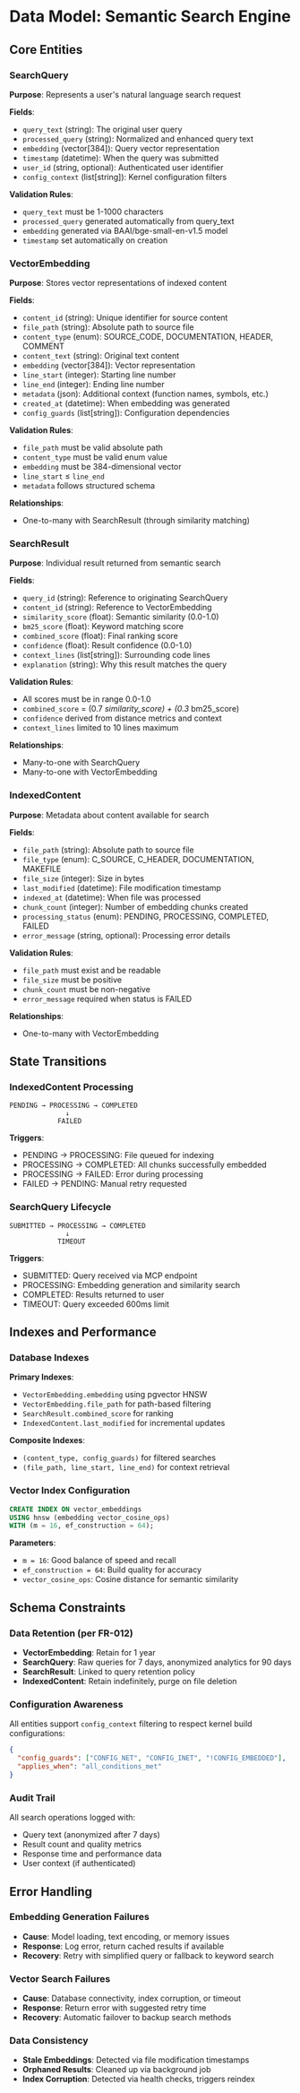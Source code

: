 # Data Model: Semantic Search Engine

## Core Entities

### SearchQuery

**Purpose**: Represents a user's natural language search request

**Fields**:

- `query_text` (string): The original user query
- `processed_query` (string): Normalized and enhanced query text
- `embedding` (vector[384]): Query vector representation
- `timestamp` (datetime): When the query was submitted
- `user_id` (string, optional): Authenticated user identifier
- `config_context` (list[string]): Kernel configuration filters

**Validation Rules**:

- `query_text` must be 1-1000 characters
- `processed_query` generated automatically from query_text
- `embedding` generated via BAAI/bge-small-en-v1.5 model
- `timestamp` set automatically on creation

### VectorEmbedding

**Purpose**: Stores vector representations of indexed content

**Fields**:

- `content_id` (string): Unique identifier for source content
- `file_path` (string): Absolute path to source file
- `content_type` (enum): SOURCE_CODE, DOCUMENTATION, HEADER, COMMENT
- `content_text` (string): Original text content
- `embedding` (vector[384]): Vector representation
- `line_start` (integer): Starting line number
- `line_end` (integer): Ending line number
- `metadata` (json): Additional context (function names, symbols, etc.)
- `created_at` (datetime): When embedding was generated
- `config_guards` (list[string]): Configuration dependencies

**Validation Rules**:

- `file_path` must be valid absolute path
- `content_type` must be valid enum value
- `embedding` must be 384-dimensional vector
- `line_start` ≤ `line_end`
- `metadata` follows structured schema

**Relationships**:

- One-to-many with SearchResult (through similarity matching)

### SearchResult

**Purpose**: Individual result returned from semantic search

**Fields**:

- `query_id` (string): Reference to originating SearchQuery
- `content_id` (string): Reference to VectorEmbedding
- `similarity_score` (float): Semantic similarity (0.0-1.0)
- `bm25_score` (float): Keyword matching score
- `combined_score` (float): Final ranking score
- `confidence` (float): Result confidence (0.0-1.0)
- `context_lines` (list[string]): Surrounding code lines
- `explanation` (string): Why this result matches the query

**Validation Rules**:

- All scores must be in range 0.0-1.0
- `combined_score` = (0.7 *similarity_score) + (0.3* bm25_score)
- `confidence` derived from distance metrics and context
- `context_lines` limited to 10 lines maximum

**Relationships**:

- Many-to-one with SearchQuery
- Many-to-one with VectorEmbedding

### IndexedContent

**Purpose**: Metadata about content available for search

**Fields**:

- `file_path` (string): Absolute path to source file
- `file_type` (enum): C_SOURCE, C_HEADER, DOCUMENTATION, MAKEFILE
- `file_size` (integer): Size in bytes
- `last_modified` (datetime): File modification timestamp
- `indexed_at` (datetime): When file was processed
- `chunk_count` (integer): Number of embedding chunks created
- `processing_status` (enum): PENDING, PROCESSING, COMPLETED, FAILED
- `error_message` (string, optional): Processing error details

**Validation Rules**:

- `file_path` must exist and be readable
- `file_size` must be positive
- `chunk_count` must be non-negative
- `error_message` required when status is FAILED

**Relationships**:

- One-to-many with VectorEmbedding

## State Transitions

### IndexedContent Processing

```
PENDING → PROCESSING → COMPLETED
              ↓
            FAILED
```

**Triggers**:

- PENDING → PROCESSING: File queued for indexing
- PROCESSING → COMPLETED: All chunks successfully embedded
- PROCESSING → FAILED: Error during processing
- FAILED → PENDING: Manual retry requested

### SearchQuery Lifecycle

```
SUBMITTED → PROCESSING → COMPLETED
              ↓
            TIMEOUT
```

**Triggers**:

- SUBMITTED: Query received via MCP endpoint
- PROCESSING: Embedding generation and similarity search
- COMPLETED: Results returned to user
- TIMEOUT: Query exceeded 600ms limit

## Indexes and Performance

### Database Indexes

**Primary Indexes**:

- `VectorEmbedding.embedding` using pgvector HNSW
- `VectorEmbedding.file_path` for path-based filtering
- `SearchResult.combined_score` for ranking
- `IndexedContent.last_modified` for incremental updates

**Composite Indexes**:

- `(content_type, config_guards)` for filtered searches
- `(file_path, line_start, line_end)` for context retrieval

### Vector Index Configuration

```sql
CREATE INDEX ON vector_embeddings
USING hnsw (embedding vector_cosine_ops)
WITH (m = 16, ef_construction = 64);
```

**Parameters**:

- `m = 16`: Good balance of speed and recall
- `ef_construction = 64`: Build quality for accuracy
- `vector_cosine_ops`: Cosine distance for semantic similarity

## Schema Constraints

### Data Retention (per FR-012)

- **VectorEmbedding**: Retain for 1 year
- **SearchQuery**: Raw queries for 7 days, anonymized analytics for 90 days
- **SearchResult**: Linked to query retention policy
- **IndexedContent**: Retain indefinitely, purge on file deletion

### Configuration Awareness

All entities support `config_context` filtering to respect kernel build configurations:

```json
{
  "config_guards": ["CONFIG_NET", "CONFIG_INET", "!CONFIG_EMBEDDED"],
  "applies_when": "all_conditions_met"
}
```

### Audit Trail

All search operations logged with:

- Query text (anonymized after 7 days)
- Result count and quality metrics
- Response time and performance data
- User context (if authenticated)

## Error Handling

### Embedding Generation Failures

- **Cause**: Model loading, text encoding, or memory issues
- **Response**: Log error, return cached results if available
- **Recovery**: Retry with simplified query or fallback to keyword search

### Vector Search Failures

- **Cause**: Database connectivity, index corruption, or timeout
- **Response**: Return error with suggested retry time
- **Recovery**: Automatic failover to backup search methods

### Data Consistency

- **Stale Embeddings**: Detected via file modification timestamps
- **Orphaned Results**: Cleaned up via background job
- **Index Corruption**: Detected via health checks, triggers reindex
